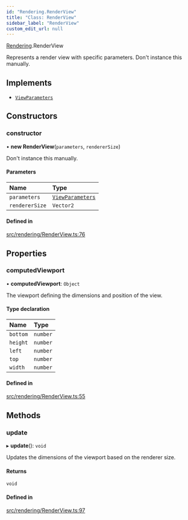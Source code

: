 ```yaml
---
id: "Rendering.RenderView"
title: "Class: RenderView"
sidebar_label: "RenderView"
custom_edit_url: null
---
```


[Rendering](../namespaces/Rendering.md).RenderView

Represents a render view with specific parameters. 
Don't instance this manually.

## Implements

- [`ViewParameters`](../interfaces/Rendering.ViewParameters.md)

## Constructors

### constructor

• **new RenderView**(`parameters`, `rendererSize`)

Don't instance this manually.

#### Parameters

| Name | Type |
| :------ | :------ |
| `parameters` | [`ViewParameters`](../interfaces/Rendering.ViewParameters.md) |
| `rendererSize` | `Vector2` |

#### Defined in

[src/rendering/RenderView.ts:76](https://github.com/agargaro/three.ez/blob/16c77a5/src/rendering/RenderView.ts#L76)

## Properties

### computedViewport

• **computedViewport**: `Object`

The viewport defining the dimensions and position of the view.

#### Type declaration

| Name | Type |
| :------ | :------ |
| `bottom` | `number` |
| `height` | `number` |
| `left` | `number` |
| `top` | `number` |
| `width` | `number` |

#### Defined in

[src/rendering/RenderView.ts:55](https://github.com/agargaro/three.ez/blob/16c77a5/src/rendering/RenderView.ts#L55)

## Methods

### update

▸ **update**(): `void`

Updates the dimensions of the viewport based on the renderer size.

#### Returns

`void`

#### Defined in

[src/rendering/RenderView.ts:97](https://github.com/agargaro/three.ez/blob/16c77a5/src/rendering/RenderView.ts#L97)

